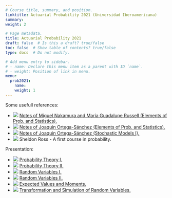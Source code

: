 ```yaml
---
# Course title, summary, and position.
linktitle: Actuarial Probability 2021 (Universidad Iberoamericana)
summary:
weight: 2

# Page metadata.
title: Actuarial Probability 2021
draft: false  # Is this a draft? true/false
toc: false  # Show table of contents? true/false
type: docs  # Do not modify.

# Add menu entry to sidebar.
# - name: Declare this menu item as a parent with ID `name`.
# - weight: Position of link in menu.
menu:
  prob2021:
    name:
    weight: 1
---
```


Some usefull references:

<ul>
  <li>
    <span class="inline-svg"> <img src="book.svg"/>
      <a href="notas_Nakamura_Russell_2019.pdf">
        Notes of Miguel Nakamura and María Guadalupe Russell (Elements of Prob. and Statistics).
      </a>
    </span>
  </li>
  <li>
    <span class="inline-svg"> <img src="book.svg"/>
      <a href="https://www.cimat.mx/~jortega/MaterialDidactico/EPyE09/Libro1.pdf">
        Notes of Joaquin Ortega-Sánchez (Elements of Prob. and Statistics).
      </a>
    </span>
  </li>
  <li>
    <span class="inline-svg"> <img src="book.svg"/>
      <a href="https://www.cimat.mx/~jortega/MaterialDidactico/modestoI16/ME1textov3.pdf">
        Notes of Joaquin Ortega-Sánchez (Stochastic Models I).
      </a>
    </span>
  </li>
  <li>
    <span class="inline-svg"> <img src="book.svg"/>
      Sheldon Ross - A first course in probability.
    </span>
  </li>
</ul>

Presentation:

<ul>
  <li>
    <span class="inline-svg"> <img src="tv.svg"/>
      <a href="probability_1_2021_part_1.pdf">
        Probability Theory I.
      </a>
    </span>
  </li>
  <li>
    <span class="inline-svg"> <img src="tv.svg"/>
      <a href="probability_1_2021_part_2.pdf">
        Probability Theory II.
      </a>
    </span>
  </li>
  <li>
    <span class="inline-svg"> <img src="tv.svg"/>
      <a href="probability_1_2021_part_3.pdf">
        Random Variables I.
      </a>
    </span>
  </li>
  <li>
    <span class="inline-svg"> <img src="tv.svg"/>
      <a href="probability_1_2021_part_4.pdf">
        Random Variables II.
      </a>
    </span>
  </li>
  <li>
    <span class="inline-svg"> <img src="tv.svg"/>
      <a href="probability_1_2021_part_5.pdf">
        Expected Values and Moments.
      </a>
    </span>
  </li>
  <li>
    <span class="inline-svg"> <img src="tv.svg"/>
      <a href="probability_1_2021_part_6.pdf">
        Transformation and Simulation of Random Variables.
      </a>
    </span>
  </li>
</ul>

